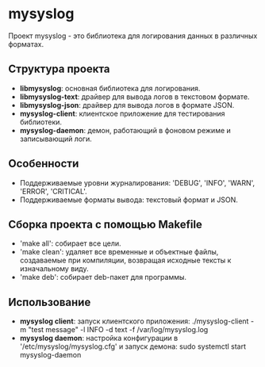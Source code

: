 # mysyslog

Проект mysyslog - это библиотека для логирования данных в различных форматах.

## Структура проекта 

- **libmysyslog**: основная библиотека для логирования.
- **libmysyslog-text**: драйвер для вывода логов в текстовом формате.
- **libmysyslog-json**: драйвер для вывода логов в формате JSON.
- **mysyslog-client**: клиентское приложение для тестирования библиотеки.
- **mysyslog-daemon**: демон, работающий в фоновом режиме и записывающий логи.

## Особенности

- Поддерживаемые уровни журналирования: 'DEBUG', 'INFO', 'WARN', 'ERROR', 'CRITICAL'.
- Поддерживаемые форматы вывода: текстовый формат и JSON.

## Сборка проекта с помощью Makefile
- 'make all': собирает все цели.
- 'make clean': удаляет все временные и объектные файлы, создаваемые при компиляции, возвращая исходные тексты к изначальному виду.
- 'make deb': собирает deb-пакет для программы.

## Использование
- **mysyslog client**: запуск клиентского приложения: ./mysyslog-client -m "test message" -l INFO -d text -f /var/log/mysyslog.log
- **mysyslog daemon**: настройка конфигурации в '/etc/mysyslog/mysyslog.cfg' и запуск демона: sudo systemctl start mysyslog-daemon

